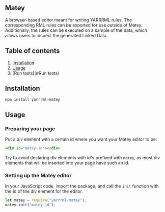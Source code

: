 ## Matey
A browser-based editor meant for writing YARRRML rules. The corresponding RML rules can be exported for use outside of Matey. Additionally, the rules can be executed on a sample of the data, which allows users to inspect the generated Linked Data.

## Table of contents
1. [Installation](#installation)
2. [Usage](#usage)
3. [Run tests](#Run tests)

## Installation
```
npm install yarrrml-matey
```

## Usage

### Preparing your page
Put a div element with a certain id where you want your Matey editor to be:
```html
<div id="matey-id"></div>
```
Try to avoid declaring div elements with id's prefixed with `matey`, as most div elements that will be inserted into your page have such an id.

### Setting up the Matey editor
In your JavaScript code, import the package, and call the `init` function with the id of the div element for the editor.
```javascript
let matey = require("yarrrml-matey");
matey.init("matey-id");
```

